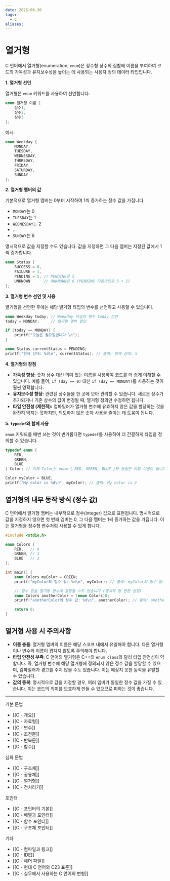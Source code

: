 ```yaml
---
date: 2025-06-30
tags:
  - C
aliases:
---
```


# 열거형

C 언어에서 열거형(enumeration, `enum`)은 정수형 상수의 집합에 이름을 부여하여 코드의 가독성과 유지보수성을 높이는 데 사용되는 사용자 정의 데이터 타입입니다.

**1. 열거형 선언**

열거형은 `enum` 키워드를 사용하여 선언합니다.

```c
enum 열거형_이름 {
    상수1,
    상수2,
    상수3
};
```

예시:

```c
enum Weekday {
    MONDAY,
    TUESDAY,
    WEDNESDAY,
    THURSDAY,
    FRIDAY,
    SATURDAY,
    SUNDAY
};
```

**2. 열거형 멤버의 값**

기본적으로 열거형 멤버는 0부터 시작하여 1씩 증가하는 정수 값을 가집니다.

*   `MONDAY`는 0
*   `TUESDAY`는 1
*   `WEDNESDAY`는 2
*   ...
*   `SUNDAY`는 6

명시적으로 값을 지정할 수도 있습니다. 값을 지정하면 그 다음 멤버는 지정된 값에서 1씩 증가합니다.

```c
enum Status {
    SUCCESS = 0,
    FAILURE = 1,
    PENDING = 5, // PENDING은 5
    UNKNOWN      // UNKNOWN은 6 (PENDING 다음이므로 5 + 1)
};
```

**3. 열거형 변수 선언 및 사용**

열거형을 선언한 후에는 해당 열거형 타입의 변수를 선언하고 사용할 수 있습니다.

```c
enum Weekday today; // Weekday 타입의 변수 today 선언
today = MONDAY;     // 열거형 멤버 할당

if (today == MONDAY) {
    printf("오늘은 월요일입니다.\n");
}

enum Status currentStatus = PENDING;
printf("현재 상태: %d\n", currentStatus); // 출력: 현재 상태: 5
```

**4. 열거형의 장점**

*   **가독성 향상:** 숫자 상수 대신 의미 있는 이름을 사용하여 코드를 더 쉽게 이해할 수 있습니다. 예를 들어, `if (day == 0)` 대신 `if (day == MONDAY)`를 사용하는 것이 훨씬 명확합니다.
*   **유지보수성 향상:** 관련된 상수들을 한 곳에 모아 관리할 수 있습니다. 새로운 상수가 추가되거나 기존 상수의 값이 변경될 때, 열거형 정의만 수정하면 됩니다.
*   **타입 안전성 (제한적):** 컴파일러가 열거형 변수에 유효하지 않은 값을 할당하는 것을 완전히 막지는 못하지만, 의도하지 않은 숫자 사용을 줄이는 데 도움이 됩니다.

**5. `typedef`와 함께 사용**

`enum` 키워드를 매번 쓰는 것이 번거롭다면 `typedef`를 사용하여 더 간결하게 타입을 정의할 수 있습니다.

```c
typedef enum {
    RED,
    GREEN,
    BLUE
} Color; // 이제 Color는 enum { RED, GREEN, BLUE }와 동일한 타입 이름이 됩니다.

Color myColor = BLUE;
printf("My color is %d\n", myColor); // 출력: My color is 2
```

## 열거형의 내부 동작 방식 (정수 값)

C 언어에서 열거형 멤버는 내부적으로 정수(integer) 값으로 표현됩니다. 명시적으로 값을 지정하지 않으면 첫 번째 멤버는 0, 그 다음 멤버는 1씩 증가하는 값을 가집니다. 이는 열거형을 정수형 변수처럼 사용할 수 있게 합니다.

```c
#include <stdio.h>

enum Colors {
    RED,   // 0
    GREEN, // 1
    BLUE   // 2
};

int main() {
    enum Colors myColor = GREEN;
    printf("myColor의 정수 값: %d\n", myColor); // 출력: myColor의 정수 값: 1

    // 정수 값을 열거형 변수에 할당할 수도 있습니다 (명시적 형 변환 권장)
    enum Colors anotherColor = (enum Colors)0;
    printf("anotherColor의 정수 값: %d\n", anotherColor); // 출력: anotherColor의 정수 값: 0

    return 0;
}
```

## 열거형 사용 시 주의사항

*   **이름 충돌**: 열거형 멤버의 이름은 해당 스코프 내에서 유일해야 합니다. 다른 열거형이나 변수와 이름이 겹치지 않도록 주의해야 합니다.
*   **타입 안전성 부족**: C 언어의 열거형은 C++의 `enum class`와 달리 타입 안전성이 약합니다. 즉, 열거형 변수에 해당 열거형에 정의되지 않은 정수 값을 할당할 수 있으며, 컴파일러가 경고를 주지 않을 수도 있습니다. 이는 예상치 못한 동작을 유발할 수 있습니다.
*   **값의 중복**: 명시적으로 값을 지정할 경우, 여러 멤버가 동일한 정수 값을 가질 수 있습니다. 이는 코드의 의미를 모호하게 만들 수 있으므로 피하는 것이 좋습니다.

---
 기본 문법
 - [[C - 개요]]
 - [[C - 자료형]]
 - [[C - 변수]]
 - [[C - 조건문]]
 - [[C - 반복문]]
 - [[C - 함수]]

심화 문법
 - [[C - 구조체]]
 - [[C - 공용체]]
 - [[C - 열거형]]
 - [[C - 전처리기]]

 포인터
 - [[C - 포인터의 기본]]
 - [[C - 배열과 포인터]]
 - [[C - 함수 포인터]]
 - [[C - 구조체 포인터]]

 기타
 - [[C - 컴파일과 링크]]
 - [[C - IDE]]
 - [[C - 헤더 파일]]
 - [[C - 현대 C 언어와 C23 표준]]
 - [[C - 실무에서 사용하는 C 언어의 변형]]